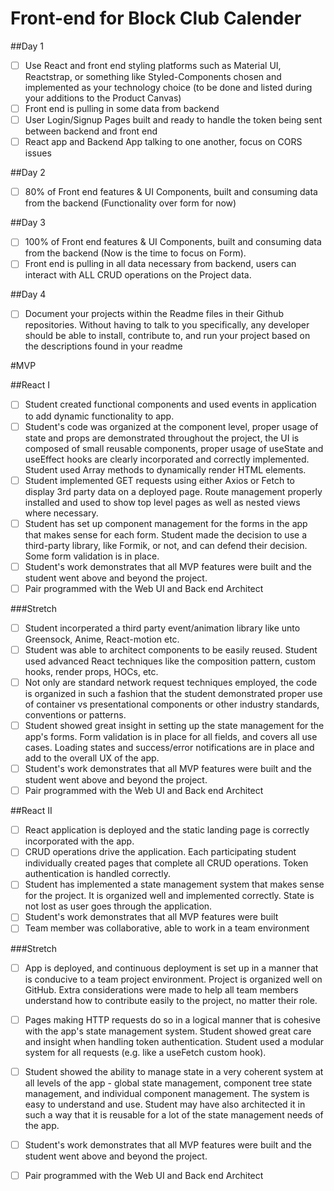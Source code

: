 # Front-end for Block Club Calender

##Day 1
-[ ] Use React and front end styling platforms such as Material UI, Reactstrap, or something like Styled-Components chosen and implemented as your technology choice (to be done and listed during your additions to the Product Canvas)
-[ ] Front end is pulling in some data from backend
-[ ] User Login/Signup Pages built and ready to handle the token being sent between backend and front end
-[ ] React app and Backend App talking to one another, focus on CORS issues

##Day 2

-[ ] 80% of Front end features & UI Components, built and consuming data from the backend (Functionality over form for now)

##Day 3

-[ ] 100% of Front end features & UI Components, built and consuming data from the backend (Now is the time to focus on Form).
-[ ] Front end is pulling in all data necessary from backend, users can interact with ALL CRUD operations on the Project data.

##Day 4
-[ ] Document your projects within the Readme files in their Github repositories. Without having to talk to you specifically, any developer should be able to install, contribute to, and run your project based on the descriptions found in your readme

#MVP

##React I
-[ ] Student created functional components and used events in application to add dynamic functionality to app.
-[ ] Student's code was organized at the component level, proper usage of state and props are demonstrated throughout the project, the UI is composed of small reusable components, proper usage of useState and useEffect hooks are clearly incorporated and correctly implemented.  Student used Array methods to dynamically render HTML elements.
-[ ] Student implemented GET requests using either Axios or Fetch to display 3rd party data on a deployed page. Route management properly installed and used to show top level pages as well as nested views where necessary.
-[ ] Student has set up component management for the forms in the app that makes sense for each form. Student made the decision to use a third-party library, like Formik, or not, and can defend their decision. Some form validation is in place.
-[ ] Student's work demonstrates that all MVP features were built and the student went above and beyond the project.
-[ ] Pair programmed with the Web UI and Back end Architect

###Stretch
-[ ] Student incorperated a third party event/animation library like unto Greensock, Anime, React-motion etc.
-[ ] Student was able to architect components to be easily reused. Student used advanced React techniques like the composition pattern, custom hooks, render props, HOCs, etc.
-[ ] Not only are standard network request techniques employed, the code is organized in such a fashion that the student demonstrated proper use of container vs presentational components or other industry standards, conventions or patterns.
-[ ] Student showed great insight in setting up the state management for the app's forms. Form validation is in place for all fields, and covers all use cases. Loading states and success/error notifications are in place and add to the overall UX of the app.
-[ ] Student's work demonstrates that all MVP features were built and the student went above and beyond the project.
-[ ] Pair programmed with the Web UI and Back end Architect

##React II 
-[ ] React application is deployed and the static landing page is correctly incorporated with the app.
-[ ] CRUD operations drive the application. Each participating student individually created pages that complete all CRUD operations. Token authentication is handled correctly.
-[ ] Student has implemented a state management system that makes sense for the project. It is organized well and implemented correctly. State is not lost as user goes through the application. 
-[ ] Student's work demonstrates that all MVP features were built
-[ ] Team member was collaborative, able to work in a team environment

###Stretch
-[ ] App is deployed, and continuous deployment is set up in a manner that is conducive to a team project environment. Project is organized well on GitHub. Extra considerations were made to help all team members understand how to contribute easily to the project, no matter their role.
-[ ] Pages making HTTP requests do so in a logical manner that is cohesive with the app's state management system. Student showed great care and insight when handling token authentication. Student used a modular system for all requests (e.g. like a  useFetch custom hook).
-[ ] Student showed the ability to manage state in a very coherent system at all levels of the app - global state management, component tree state management, and individual component management. The system is easy to understand and use. Student may have also architected it in such a way that it is reusable for a lot of the state management needs of the app.
-[ ] Student's work demonstrates that all MVP features were built and the student went above and beyond the project.
-[ ] Pair programmed with the Web UI and Back end Architect



